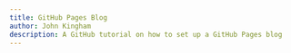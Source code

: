 ```yaml
---
title: GitHub Pages Blog
author: John Kingham
description: A GitHub tutorial on how to set up a GitHub Pages blog
---
```


